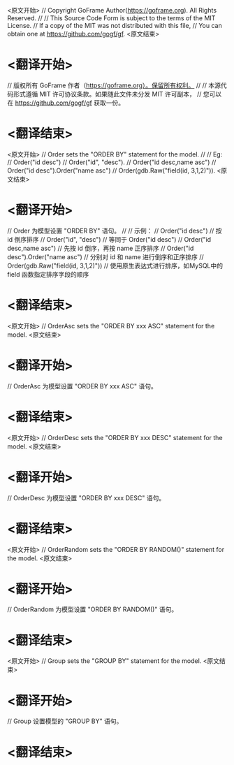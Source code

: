 
<原文开始>
// Copyright GoFrame Author(https://goframe.org). All Rights Reserved.
//
// This Source Code Form is subject to the terms of the MIT License.
// If a copy of the MIT was not distributed with this file,
// You can obtain one at https://github.com/gogf/gf.
<原文结束>

# <翻译开始>
// 版权所有 GoFrame 作者（https://goframe.org）。保留所有权利。
//
// 本源代码形式遵循 MIT 许可协议条款。如果随此文件未分发 MIT 许可副本，
// 您可以在 https://github.com/gogf/gf 获取一份。
# <翻译结束>


<原文开始>
// Order sets the "ORDER BY" statement for the model.
//
// Eg:
// Order("id desc")
// Order("id", "desc").
// Order("id desc,name asc")
// Order("id desc").Order("name asc")
// Order(gdb.Raw("field(id, 3,1,2)")).
<原文结束>

# <翻译开始>
// Order 为模型设置 "ORDER BY" 语句。
//
// 示例：
// Order("id desc") // 按 id 倒序排序
// Order("id", "desc") // 等同于 Order("id desc")
// Order("id desc,name asc") // 先按 id 倒序，再按 name 正序排序
// Order("id desc").Order("name asc") // 分别对 id 和 name 进行倒序和正序排序
// Order(gdb.Raw("field(id, 3,1,2)")) // 使用原生表达式进行排序，如MySQL中的 field 函数指定排序字段的顺序
# <翻译结束>


<原文开始>
// OrderAsc sets the "ORDER BY xxx ASC" statement for the model.
<原文结束>

# <翻译开始>
// OrderAsc 为模型设置 "ORDER BY xxx ASC" 语句。
# <翻译结束>


<原文开始>
// OrderDesc sets the "ORDER BY xxx DESC" statement for the model.
<原文结束>

# <翻译开始>
// OrderDesc 为模型设置 "ORDER BY xxx DESC" 语句。
# <翻译结束>


<原文开始>
// OrderRandom sets the "ORDER BY RANDOM()" statement for the model.
<原文结束>

# <翻译开始>
// OrderRandom 为模型设置 "ORDER BY RANDOM()" 语句。
# <翻译结束>


<原文开始>
// Group sets the "GROUP BY" statement for the model.
<原文结束>

# <翻译开始>
// Group 设置模型的 "GROUP BY" 语句。
# <翻译结束>

